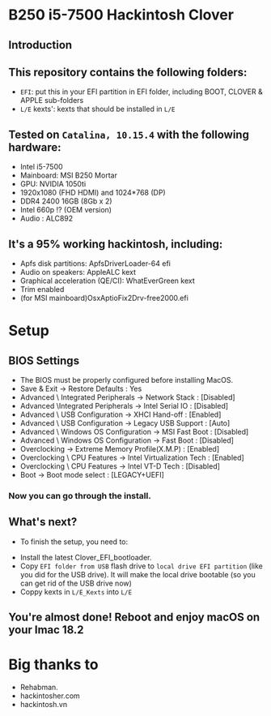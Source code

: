 # B250 i5-7500 Hackintosh Clover
## Introduction

## This repository contains the following folders:
- `EFI`: put this in your EFI partition in EFI folder, including BOOT, CLOVER & APPLE sub-folders
- `L/E` kexts': kexts that should be installed in `L/E`

## Tested on `Catalina, 10.15.4` with the following hardware:
- Intel i5-7500
- Mainboard: MSI B250 Mortar
- GPU: NVIDIA 1050ti 
- 1920x1080 (FHD HDMI) and 1024*768 (DP)
- DDR4 2400 16GB (8Gb x 2)
- Intel 660p !? (OEM version)
- Audio : ALC892

## It's a 95% working hackintosh, including:
- Apfs disk partitions: ApfsDriverLoader-64 efi
- Audio on speakers: AppleALC kext
- Graphical acceleration (QE/CI): WhatEverGreen kext
- Trim enabled
- (for MSI mainboard)OsxAptioFix2Drv-free2000.efi
# Setup
## BIOS Settings
- The BIOS must be properly configured before installing MacOS.
- Save & Exit → Restore Defaults : Yes
- Advanced \ Integrated Peripherals → Network Stack : [Disabled]
- Advanced \Integrated Peripherals  → Intel Serial IO : [Disabled]
- Advanced \ USB Configuration → XHCI Hand-off : [Enabled]
- Advanced \ USB Configuration → Legacy USB Support : [Auto]
- Advanced \ Windows OS Configuration → MSI Fast Boot : [Disabled]
- Advanced \ Windows OS Configuration → Fast Boot : [Disabled]
- Overclocking  → Extreme Memory Profile(X.M.P) : [Enabled]
- Overclocking \ CPU Features → Intel Virtualization Tech : [Enabled]
- Overclocking \ CPU Features → Intel VT-D Tech : [Disabled]
- Boot → Boot mode select : [LEGACY+UEFI]

### Now you can go through the install.

## What's next?
- To finish the setup, you need to:
+ Install the latest Clover_EFI_bootloader.
+ Copy `EFI folder from USB` flash drive to `local drive EFI partition` (like you did for the USB drive). It will make the local drive bootable (so you can get rid of the USB drive now)
+ Coppy kexts in `L/E_Kexts` into `L/E`

## You're almost done! Reboot and enjoy macOS on your Imac 18.2


# Big thanks to 

- Rehabman.
- hackintosher.com
- hackintosh.vn




